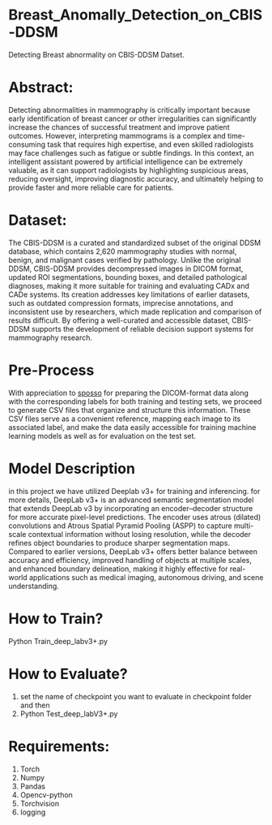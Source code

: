 # Breast_Anomally_Detection_on_CBIS-DDSM
Detecting Breast abnormality on CBIS-DDSM Datset.


# Abstract:

Detecting abnormalities in mammography is critically important because early identification of breast cancer or other irregularities can significantly increase the chances of successful treatment and improve patient outcomes. However, interpreting mammograms is a complex and time-consuming task that requires high expertise, and even skilled radiologists may face challenges such as fatigue or subtle findings. In this context, an intelligent assistant powered by artificial intelligence can be extremely valuable, as it can support radiologists by highlighting suspicious areas, reducing oversight, improving diagnostic accuracy, and ultimately helping to provide faster and more reliable care for patients.

# Dataset:

The CBIS-DDSM is a curated and standardized subset of the original DDSM database, which contains 2,620 mammography studies with normal, benign, and malignant cases verified by pathology. Unlike the original DDSM, CBIS-DDSM provides decompressed images in DICOM format, updated ROI segmentations, bounding boxes, and detailed pathological diagnoses, making it more suitable for training and evaluating CADx and CADe systems. Its creation addresses key limitations of earlier datasets, such as outdated compression formats, imprecise annotations, and inconsistent use by researchers, which made replication and comparison of results difficult. By offering a well-curated and accessible dataset, CBIS-DDSM supports the development of reliable decision support systems for mammography research.

# Pre-Process

With appreciation to [sposso](https://github.com/sposso/CBIS-DDSM-DATASET) for preparing the DICOM-format data along with the corresponding labels for both training and testing sets, we proceed to generate CSV files that organize and structure this information. These CSV files serve as a convenient reference, mapping each image to its associated label, and make the data easily accessible for training machine learning models as well as for evaluation on the test set.

# Model Description

in this project we have utilized Deeplab v3+ for training and inferencing. for more details, DeepLab v3+ is an advanced semantic segmentation model that extends DeepLab v3 by incorporating an encoder–decoder structure for more accurate pixel-level predictions. The encoder uses atrous (dilated) convolutions and Atrous Spatial Pyramid Pooling (ASPP) to capture multi-scale contextual information without losing resolution, while the decoder refines object boundaries to produce sharper segmentation maps. Compared to earlier versions, DeepLab v3+ offers better balance between accuracy and efficiency, improved handling of objects at multiple scales, and enhanced boundary delineation, making it highly effective for real-world applications such as medical imaging, autonomous driving, and scene understanding.

# How to Train?

Python Train_deep_labv3+.py

# How to Evaluate?

1) set the name of checkpoint you want to evaluate in checkpoint folder and then
2) Python Test_deep_labV3+.py




# Requirements:
1) Torch
2) Numpy
3) Pandas
4) Opencv-python
5) Torchvision
6) logging




